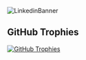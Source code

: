 ![LinkedinBanner](https://github.com/OxheiCodes/OxheiCodes/assets/162317835/d5432818-de78-4407-82e7-f0a60c7e9579)
## GitHub Trophies

[![GitHub Trophies](https://github-profile-trophy.vercel.app/?username=ryo-ma&theme=tokyonight)](https://github.com/ryo-ma/github-profile-trophy) 
